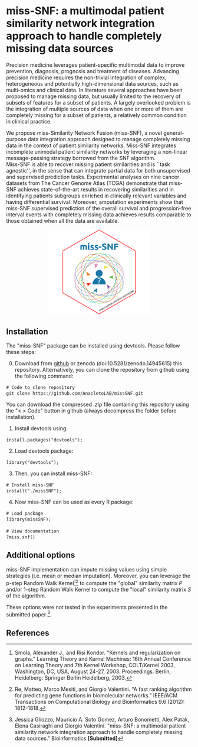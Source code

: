 # miss-SNF: a multimodal patient similarity network integration approach to handle completely missing data sources

Precision medicine leverages patient-specific multimodal data to improve prevention, diagnosis, prognosis and treatment of diseases. Advancing precision medicine requires the non-trivial integration of complex, heterogeneous and potentially high-dimensional data sources, such as multi-omics and clinical data. 
In literature several  approaches have been proposed to manage missing data, but usually limited to the recovery of subsets of features for a subset of patients. A largely overlooked problem is the integration of multiple sources of data when one or more of them are completely missing for a subset of patients, a relatively common condition  in clinical practice.

We propose miss-Similarity Network Fusion (miss-SNF), a novel general-purpose data integration approach designed to manage completely missing data in the context of patient similarity networks.
Miss-SNF integrates incomplete unimodal patient similarity networks by leveraging a non-linear message-passing strategy borrowed from the SNF algorithm.  
Miss-SNF is able to recover missing patient similarities and is ``task agnostic'', in the sense that can integrate partial data for both unsupervised and supervised prediction tasks.
Experimental analyses on nine cancer datasets from The Cancer Genome Atlas (TCGA) demonstrate that miss-SNF achieves state-of-the-art results in recovering similarities and in identifying patients subgroups enriched in clinically relevant variables and having differential survival. Moreover, amputation experiments show that miss-SNF supervised prediction of the overall survival and progression-free interval events with completely missing data achieves results comparable to those obtained when all the data are available.

<div align="center">
<img src="./man/figures/miss-SNF_logo.svg" alt="miss-SNF logo" width="275"/>
</div>

## Installation

The "miss-SNF" package can be installed using devtools. Please
follow these steps:

0. Download from [github](https://github.com/AnacletoLAB/missSNF) or zenodo (doi:10.5281/zenodo.14945615) this repository. Alternatively, you can clone the repository from github using the following command:

```
# Code to clone repository
git clone https://github.com/AnacletoLAB/missSNF.git
```

You can download the compressed _.zip_ file containing this repository using the "< > Code" button in github (always decompress the folder before installation).

1. Install devtools using:

```
install.packages("devtools");
```

2. Load devtools package:

```
library("devtools");
```

3. Then, you can install miss-SNF:

```
# Install miss-SNF
install("./missSNF");
```

4. Now miss-SNF can be used as every R package:

```
# Load package
library(missSNF);

# View documentation
?miss.snf()
```

## Additional options

miss-SNF implementation can impute missing values using simple strategies (i.e. mean or median imputation). Moreover, you can leverage the p-step Random Walk Kernel[^2][^3] to compute the "global" similarity matrix $P$ and/or 1-step Random Walk Kernel to compute the "local" similarity matrix $S$ of the algorithm. 

These options were not tested in the experiments presented in the submitted paper [^1].

## References
[^1]: Jessica Gliozzo, Mauricio A. Soto Gomez, Arturo Bonometti, Alex Patak, Elena Casiraghi and Giorgio Valentini. "miss-SNF: a multimodal patient similarity network integration approach to handle completely missing data sources." Bioinformatics **[Submitted]**

[^2]: Smola, Alexander J., and Risi Kondor. "Kernels and regularization on graphs." Learning Theory and Kernel Machines: 16th Annual Conference on Learning Theory and 7th Kernel Workshop, COLT/Kernel 2003, Washington, DC, USA, August 24-27, 2003. Proceedings. Berlin, Heidelberg: Springer Berlin Heidelberg, 2003.

[^3]: Re, Matteo, Marco Mesiti, and Giorgio Valentini. "A fast ranking algorithm for predicting gene functions in biomolecular networks." IEEE/ACM Transactions on Computational Biology and Bioinformatics 9.6 (2012): 1812-1818.

